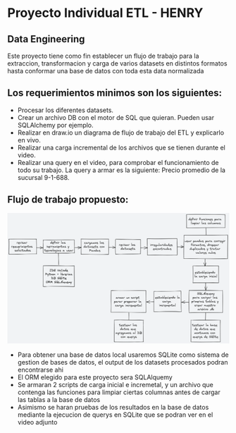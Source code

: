 # Proyecto Individual ETL - HENRY
## Data Engineering

Este proyecto tiene como fin establecer un flujo de trabajo para la extraccion, transformacion y carga de varios datasets en distintos formatos hasta conformar una base de datos con toda esta data normalizada 

## Los requerimientos minimos son los siguientes:
- Procesar los diferentes datasets. 
- Crear un archivo DB con el motor de SQL que quieran. Pueden usar SQLAlchemy por ejemplo.
- Realizar en draw.io un diagrama de flujo de trabajo del ETL y explicarlo en vivo.
- Realizar una carga incremental de los archivos que se tienen durante el video.
- Realizar una query en el video, para comprobar el funcionamiento de todo su trabajo. La query a armar es la siguiente: Precio promedio de la sucursal 9-1-688.

## Flujo de trabajo propuesto:

![image](./img/draw2.png)

 - Para obtener una base de datos local usaremos SQLite como sistema de gestion de bases de datos, el output de los datasets procesados podran encontrarse ahi
 - El ORM elegido para este proyecto sera SQLAlquemy
 - Se armaran 2 scripts de carga inicial e incremetal, y un archivo que contenga las funciones para limpiar ciertas columnas antes de cargar las tablas a la base de datos
 - Asimismo se haran pruebas de los resultados en la base de datos mediante la ejecucion de querys en SQLite que se podran ver en el video adjunto
